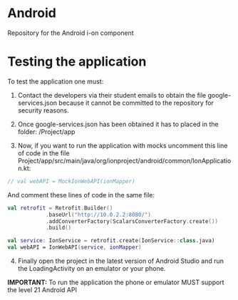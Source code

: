 # Android
Repository for the Android i-on component

# Testing the application
To test the application one must:

1. Contact the developers via their student emails to obtain the file google-services.json because it cannot be committed to the repository for security reasons.

2. Once google-services.json has been obtained it has to placed in the folder: /Project/app

3. Now, if you want to run the application with mocks uncomment this line of code in the file Project/app/src/main/java/org/ionproject/android/common/IonApplication.kt:
  ```kotlin
  // val webAPI = MockIonWebAPI(ionMapper)
  ```
 And comment these lines of code in the same file:
    
  ```kotlin
  val retrofit = Retrofit.Builder()
              .baseUrl("http://10.0.2.2:8080/")
              .addConverterFactory(ScalarsConverterFactory.create())
              .build()

  val service: IonService = retrofit.create(IonService::class.java)
  val webAPI = IonWebAPI(service, ionMapper)
  ```
4. Finally open the project in the latest version of Android Studio and run the LoadingActivity on an emulator or your phone.

**IMPORTANT:** To run the application the phone or emulator MUST support the level 21 Android API 

